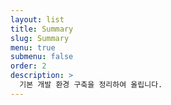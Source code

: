 ```yaml
---
layout: list
title: Summary
slug: Summary
menu: true
submenu: false
order: 2
description: >
  기본 개발 환경 구축을 정리하여 올립니다.
---
```


